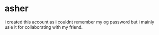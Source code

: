 # asher
i created this account as i couldnt remember my og password but i mainly usie it for collaborating with my friend.
